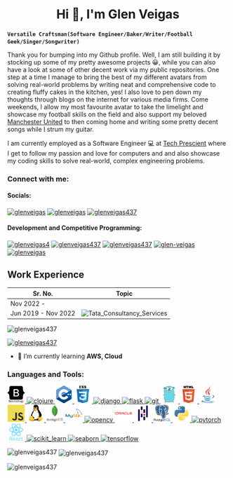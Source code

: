 <h1 align="center">Hi 👋, I'm Glen Veigas</h1>
<p align="left">
<strong>
  <code>Versatile Craftsman(Software Engineer/Baker/Writer/Football Geek/Singer/Songwriter)</code>
  </strong>
  
Thank you for bumping into my Github profile. Well, I am still building it by stocking up some of my pretty awesome projects 😀, while you can also have a look at some of other decent work via my public repositories. One step at a time I manage to bring the best of my different avatars from solving real-world problems by writing neat and comprehensive code to creating fluffy cakes in the kitchen, yes! I also love to pen down my thoughts through blogs on the internet for various media firms. Come weekends, I allow my most favourite avatar to take the limelight and showcase my football skills on the field and also support my beloved <a href="https://www.manutd.com/">Manchester United</a> to then coming home and writing some pretty decent songs while I strum my guitar. 
  
I am currently employed as a Software Engineer 💻 at <a href="https://www.techprescient.com/">Tech Prescient</a> where I get to follow my passion and love for computers and and also showcase my coding skills to solve real-world, complex engineering problems.
</p>

<h3 align="left">Connect with me:</h3>   

<h4 align="left">Socials: </h4>
<p align="left">
<a href="https://linkedin.com/in/glenveigas" target="blank"><img align="center" src="https://raw.githubusercontent.com/rahuldkjain/github-profile-readme-generator/master/src/images/icons/Social/linked-in-alt.svg" alt="glenveigas" height="30" width="40" /></a>
<a href="https://instagram.com/glenveigas" target="blank"><img align="center" src="https://raw.githubusercontent.com/rahuldkjain/github-profile-readme-generator/master/src/images/icons/Social/instagram.svg" alt="glenveigas" height="30" width="40" /></a>
<a href="https://twitter.com/glenveigas437" target="blank"><img align="center" src="https://raw.githubusercontent.com/rahuldkjain/github-profile-readme-generator/master/src/images/icons/Social/twitter.svg" alt="glenveigas437" height="30" width="40" /></a>
</p>

<h4 align="left">Development and Competitive Programming: </h4>
<p align="left">
<a href="https://www.leetcode.com/glenveigas4" target="blank"><img align="center" src="https://raw.githubusercontent.com/rahuldkjain/github-profile-readme-generator/master/src/images/icons/Social/leet-code.svg" alt="glenveigas4" height="30" width="40" /></a>
<a href="https://auth.geeksforgeeks.org/user/glenveigas437" target="blank"><img align="center" src="https://raw.githubusercontent.com/rahuldkjain/github-profile-readme-generator/master/src/images/icons/Social/geeks-for-geeks.svg" alt="glenveigas437" height="30" width="40" /></a>
<a href="https://www.hackerrank.com/glenveigas437" target="blank"><img align="center" src="https://raw.githubusercontent.com/rahuldkjain/github-profile-readme-generator/master/src/images/icons/Social/hackerrank.svg" alt="glenveigas437" height="30" width="40" /></a>
<a href="https://stackoverflow.com/users/glen-veigas" target="blank"><img align="center" src="https://raw.githubusercontent.com/rahuldkjain/github-profile-readme-generator/master/src/images/icons/Social/stack-overflow.svg" alt="glen-veigas" height="30" width="40" /></a>
<a href="https://kaggle.com/glenveigas" target="blank"><img align="center" src="https://raw.githubusercontent.com/rahuldkjain/github-profile-readme-generator/master/src/images/icons/Social/kaggle.svg" alt="glenveigas" height="30" width="40" /></a>
</p>


<h2 align="left">Work Experience</h2>


| Sr. No.                   |        Topic                                                                                                               |
| ------------------------- | ---------------------------------------------------------------------------------------------------------------------------|
| Nov 2022 -                | <img src="https://user-images.githubusercontent.com/31877827/205267176-e21f5258-6ce2-4bf1-8f7a-b359436e968e.svg" width="10" height="10"/>  |
| Jun 2019 - Nov 2022       | ![Tata_Consultancy_Services](https://user-images.githubusercontent.com/31877827/205268043-9d6f86c0-444f-4c24-9481-c50298d4d1b0.svg) | width=0.1 | height=0.1 |


<p align="left"> <img src="https://komarev.com/ghpvc/?username=glenveigas437&label=Profile%20views&color=0e75b6&style=flat" alt="glenveigas437" /> </p>

<p align="left"> <a href="https://github.com/ryo-ma/github-profile-trophy"><img src="https://github-profile-trophy.vercel.app/?username=glenveigas437" alt="glenveigas437" /></a> </p>

- 🌱 I’m currently learning **AWS, Cloud**




<h3 align="left">Languages and Tools:</h3>
<p align="left"> <a href="https://getbootstrap.com" target="_blank" rel="noreferrer"> <img src="https://raw.githubusercontent.com/devicons/devicon/master/icons/bootstrap/bootstrap-plain-wordmark.svg" alt="bootstrap" width="40" height="40"/> </a> <a href="https://clojure.org/" target="_blank" rel="noreferrer"> <img src="https://upload.wikimedia.org/wikipedia/commons/5/5d/Clojure_logo.svg" alt="clojure" width="40" height="40"/> </a> <a href="https://www.w3schools.com/cpp/" target="_blank" rel="noreferrer"> <img src="https://raw.githubusercontent.com/devicons/devicon/master/icons/cplusplus/cplusplus-original.svg" alt="cplusplus" width="40" height="40"/> </a> <a href="https://www.w3schools.com/css/" target="_blank" rel="noreferrer"> <img src="https://raw.githubusercontent.com/devicons/devicon/master/icons/css3/css3-original-wordmark.svg" alt="css3" width="40" height="40"/> </a> <a href="https://www.djangoproject.com/" target="_blank" rel="noreferrer"> <img src="https://cdn.worldvectorlogo.com/logos/django.svg" alt="django" width="40" height="40"/> </a> <a href="https://flask.palletsprojects.com/" target="_blank" rel="noreferrer"> <img src="https://www.vectorlogo.zone/logos/pocoo_flask/pocoo_flask-icon.svg" alt="flask" width="40" height="40"/> </a> <a href="https://git-scm.com/" target="_blank" rel="noreferrer"> <img src="https://www.vectorlogo.zone/logos/git-scm/git-scm-icon.svg" alt="git" width="40" height="40"/> </a> <a href="https://golang.org" target="_blank" rel="noreferrer"> <img src="https://raw.githubusercontent.com/devicons/devicon/master/icons/go/go-original.svg" alt="go" width="40" height="40"/> </a> <a href="https://www.w3.org/html/" target="_blank" rel="noreferrer"> <img src="https://raw.githubusercontent.com/devicons/devicon/master/icons/html5/html5-original-wordmark.svg" alt="html5" width="40" height="40"/> </a> <a href="https://www.java.com" target="_blank" rel="noreferrer"> <img src="https://raw.githubusercontent.com/devicons/devicon/master/icons/java/java-original.svg" alt="java" width="40" height="40"/> </a> <a href="https://developer.mozilla.org/en-US/docs/Web/JavaScript" target="_blank" rel="noreferrer"> <img src="https://raw.githubusercontent.com/devicons/devicon/master/icons/javascript/javascript-original.svg" alt="javascript" width="40" height="40"/> </a> <a href="https://www.linux.org/" target="_blank" rel="noreferrer"> <img src="https://raw.githubusercontent.com/devicons/devicon/master/icons/linux/linux-original.svg" alt="linux" width="40" height="40"/> </a> <a href="https://www.mongodb.com/" target="_blank" rel="noreferrer"> <img src="https://raw.githubusercontent.com/devicons/devicon/master/icons/mongodb/mongodb-original-wordmark.svg" alt="mongodb" width="40" height="40"/> </a> <a href="https://www.mysql.com/" target="_blank" rel="noreferrer"> <img src="https://raw.githubusercontent.com/devicons/devicon/master/icons/mysql/mysql-original-wordmark.svg" alt="mysql" width="40" height="40"/> </a> <a href="https://opencv.org/" target="_blank" rel="noreferrer"> <img src="https://www.vectorlogo.zone/logos/opencv/opencv-icon.svg" alt="opencv" width="40" height="40"/> </a> <a href="https://www.oracle.com/" target="_blank" rel="noreferrer"> <img src="https://raw.githubusercontent.com/devicons/devicon/master/icons/oracle/oracle-original.svg" alt="oracle" width="40" height="40"/> </a> <a href="https://pandas.pydata.org/" target="_blank" rel="noreferrer"> <img src="https://raw.githubusercontent.com/devicons/devicon/2ae2a900d2f041da66e950e4d48052658d850630/icons/pandas/pandas-original.svg" alt="pandas" width="40" height="40"/> </a> <a href="https://www.postgresql.org" target="_blank" rel="noreferrer"> <img src="https://raw.githubusercontent.com/devicons/devicon/master/icons/postgresql/postgresql-original-wordmark.svg" alt="postgresql" width="40" height="40"/> </a> <a href="https://www.python.org" target="_blank" rel="noreferrer"> <img src="https://raw.githubusercontent.com/devicons/devicon/master/icons/python/python-original.svg" alt="python" width="40" height="40"/> </a> <a href="https://pytorch.org/" target="_blank" rel="noreferrer"> <img src="https://www.vectorlogo.zone/logos/pytorch/pytorch-icon.svg" alt="pytorch" width="40" height="40"/> </a> <a href="https://reactjs.org/" target="_blank" rel="noreferrer"> <img src="https://raw.githubusercontent.com/devicons/devicon/master/icons/react/react-original-wordmark.svg" alt="react" width="40" height="40"/> </a> <a href="https://scikit-learn.org/" target="_blank" rel="noreferrer"> <img src="https://upload.wikimedia.org/wikipedia/commons/0/05/Scikit_learn_logo_small.svg" alt="scikit_learn" width="40" height="40"/> </a> <a href="https://seaborn.pydata.org/" target="_blank" rel="noreferrer"> <img src="https://seaborn.pydata.org/_images/logo-mark-lightbg.svg" alt="seaborn" width="40" height="40"/> </a> <a href="https://www.tensorflow.org" target="_blank" rel="noreferrer"> <img src="https://www.vectorlogo.zone/logos/tensorflow/tensorflow-icon.svg" alt="tensorflow" width="40" height="40"/> </a> </p>

<p><img align="left" src="https://github-readme-stats.vercel.app/api/top-langs?username=glenveigas437&show_icons=true&locale=en&layout=compact" alt="glenveigas437" /></p>

<p>&nbsp;<img align="center" src="https://github-readme-stats.vercel.app/api?username=glenveigas437&show_icons=true&locale=en" alt="glenveigas437" /></p>

<p><img align="center" src="https://github-readme-streak-stats.herokuapp.com/?user=glenveigas437&" alt="glenveigas437" /></p>
